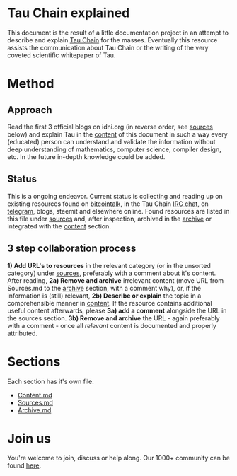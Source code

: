 # Tau Chain explained
This document is the result of a little documentation project in an attempt to describe and explain [Tau Chain](https://github.com/IDNI/) for the masses. Eventually this resource assists the communication about Tau Chain or the writing of the very coveted scientific whitepaper of Tau.
# Method
## Approach
Read the first 3 official blogs on idni.org (in reverse order, see [sources](Sources.md) below) and explain Tau in the [content](Content.md) of this document in such a way every (educated) person can understand and validate the information without deep understanding of mathematics, computer science, compiler design, etc. In the future in-depth knowledge could be added.
## Status
This is a ongoing endeavor. Current status is collecting and reading up on existing resources found on [bitcointalk](https://bitcointalk.org/index.php?topic=950309.0), in the Tau Chain [IRC chat](https://webchat.freenode.net/?channels=##idni), on [telegram](https://t.me/tauchain), blogs, steemit and elsewhere online. Found resources are listed in this file under [sources](Sources.md) and, after inspection, archived in the [archive](Archive.md) or integrated with the [content](Content.md) section.
## 3 step collaboration process
**1) Add URL's to resources** in the relevant category (or in the unsorted category) under [sources](Sources.md), preferably with a comment about it's content. After reading, **2a) Remove and archive** irrelevant content (move URL from Sources.md to the [archive](Archive.md) section, with a comment why), or, if the information is (still) relevant,  **2b) Describe or explain** the topic in a comprehensible manner in [content](Content.md). If the resource contains additional useful content afterwards, please **3a) add a comment** alongside the URL in the sources section. **3b) Remove and archive** the URL - again preferably with a comment - once all *relevant* content is documented and properly attributed.
# Sections
Each section has it's own file:
* [Content.md](Content.md)
* [Sources.md](Sources.md)
* [Archive.md](Archive.md)
# Join us
You're welcome to join, discuss or help along. Our 1000+ community can be found [here](https://t.me/tauchain).
